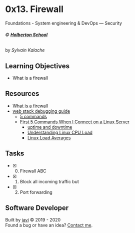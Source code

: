 # 0x13. Firewall
Foundations - System engineering & DevOps ― Security

###### :copyright: **[Holberton School](https://www.holbertonschool.com/)**
by _Sylvain Kalache_

## Learning Objectives
* What is a firewall

## Resources
* [What is a firewall](https://en.wikipedia.org/wiki/Firewall_%28computing%29)
* [web stack debugging guide](https://intranet.hbtn.io/concepts/68)
  - [5 commands](https://www.linux.com/training-tutorials/first-5-commands-when-i-connect-linux-server/)
  - [First 5 Commands When I Connect on a Linux Server](https://www.youtube.com/watch?v=1_gqlbADaAw&feature=youtu.be)
    - [uptime and downtime](https://whatis.techtarget.com/definition/uptime-and-downtime)
    - [Understanding Linux CPU Load](https://scoutapm.com/blog/understanding-load-averages)
    - [Linux Load Averages](http://www.brendangregg.com/blog/2017-08-08/linux-load-averages.html)

## Tasks
* [x] 0. Firewall ABC
* [x] 1. Block all incoming traffic but
* [x] 2. Port forwarding

## Software Developer
Built by [javi](https://github.com/javi0x00) :copyright: 2019 - 2020  
Found a bug or have an idea? [Contact me](https://www.linkedin.com/in/javi0x00/).
